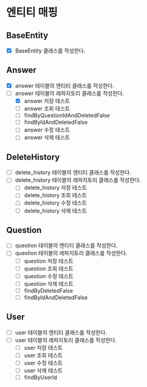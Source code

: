 # 엔티티 매핑

## BaseEntity
- [x] BaseEntity 클래스를 작성한다.

## Answer
- [X] answer 테이블의 엔티티 클래스를 작성한다.
- [ ] answer 테이블의 레파지토리 클래스를 작성한다.
    - [x] answer 저장 테스트
    - [ ] answer 조회 테스트
    - [ ] findByQuestionIdAndDeletedFalse
    - [ ] findByIdAndDeletedFalse
    - [ ] answer 수정 테스트
    - [ ] answer 삭제 테스트

## DeleteHistory
- [ ] delete_history 테이블의 엔티티 클래스를 작성한다.
- [ ] delete_history 테이블의 레파지토리 클래스를 작성한다.
    - [ ] delete_history 저장 테스트
    - [ ] delete_history 조회 테스트
    - [ ] delete_history 수정 테스트
    - [ ] delete_history 삭제 테스트

## Question
- [ ] question 테이블의 엔티티 클래스를 작성한다.
- [ ] question 테이블의 레파지토리 클래스를 작성한다.
    - [ ] question 저장 테스트
    - [ ] question 조회 테스트
    - [ ] question 수정 테스트
    - [ ] question 삭제 테스트
    - [ ] findByDeletedFalse
    - [ ] findByIdAndDeletedFalse

## User
- [ ] user 테이블의 엔티티 클래스를 작성한다.
- [ ] user 테이블의 레파지토리 클래스를 작성한다.
    - [ ] user 저장 테스트
    - [ ] user 조회 테스트
    - [ ] user 수정 테스트
    - [ ] user 삭제 테스트
    - [ ] findByUserId
